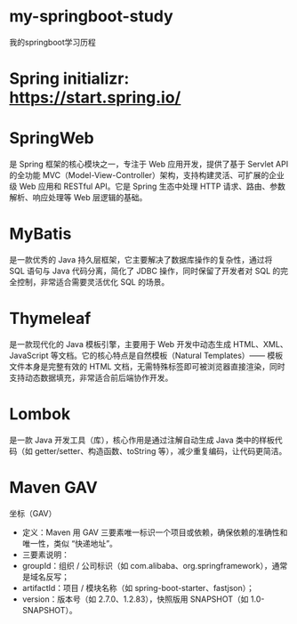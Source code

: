 # my-springboot-study
我的springboot学习历程

# Spring initializr: https://start.spring.io/ 

# SpringWeb
是 Spring 框架的核心模块之一，专注于 Web 应用开发，提供了基于 Servlet API 的全功能 MVC（Model-View-Controller）架构，支持构建灵活、可扩展的企业级 Web 应用和 RESTful API。它是 Spring 生态中处理 HTTP 请求、路由、参数解析、响应处理等 Web 层逻辑的基础。

# MyBatis 
是一款优秀的 Java 持久层框架，它主要解决了数据库操作的复杂性，通过将 SQL 语句与 Java 代码分离，简化了 JDBC 操作，同时保留了开发者对 SQL 的完全控制，非常适合需要灵活优化 SQL 的场景。

# Thymeleaf 
是一款现代化的 Java 模板引擎，主要用于 Web 开发中动态生成 HTML、XML、JavaScript 等文档。它的核心特点是自然模板（Natural Templates）—— 模板文件本身是完整有效的 HTML 文档，无需特殊标签即可被浏览器直接渲染，同时支持动态数据填充，非常适合前后端协作开发。

# Lombok
是一款 Java 开发工具（库），核心作用是通过注解自动生成 Java 类中的样板代码（如 getter/setter、构造函数、toString 等），减少重复编码，让代码更简洁。

# Maven GAV
坐标（GAV）
- 定义：Maven 用 GAV 三要素唯一标识一个项目或依赖，确保依赖的准确性和唯一性，类似 “快递地址”。
- 三要素说明：
- groupId：组织 / 公司标识（如 com.alibaba、org.springframework），通常是域名反写；
- artifactId：项目 / 模块名称（如 spring-boot-starter、fastjson）；
- version：版本号（如 2.7.0、1.2.83），快照版用 SNAPSHOT（如 1.0-SNAPSHOT）。



